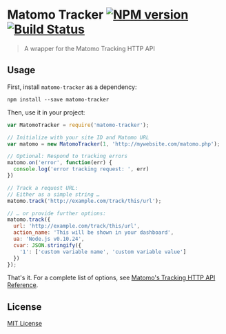 # Matomo Tracker [![NPM version][npm-image]][npm-url] [![Build Status][travis-image]][travis-url]

> A wrapper for the Matomo Tracking HTTP API

## Usage

First, install `matomo-tracker` as a dependency:

```shell
npm install --save matomo-tracker
```

Then, use it in your project:

```javascript
var MatomoTracker = require('matomo-tracker');

// Initialize with your site ID and Matomo URL
var matomo = new MatomoTracker(1, 'http://mywebsite.com/matomo.php');

// Optional: Respond to tracking errors
matomo.on('error', function(err) {
  console.log('error tracking request: ', err)
})

// Track a request URL:
// Either as a simple string …
matomo.track('http://example.com/track/this/url');

// … or provide further options:
matomo.track({
  url: 'http://example.com/track/this/url',
  action_name: 'This will be shown in your dashboard',
  ua: 'Node.js v0.10.24',
  cvar: JSON.stringify({
    '1': ['custom variable name', 'custom variable value']
  })
});
```

That's it. For a complete list of options, see [Matomo's Tracking HTTP API Reference](https://developer.matomo.org/api-reference/tracking-api).


## License

[MIT License](http://en.wikipedia.org/wiki/MIT_License)

[npm-url]: https://npmjs.org/package/matomo-tracker
[npm-image]: http://img.shields.io/npm/v/matomo-tracker.svg

[travis-url]: https://travis-ci.org/matomo-org/matomo-nodejs-tracker
[travis-image]: https://img.shields.io/travis/matomo-org/matomo-nodejs-tracker.svg
